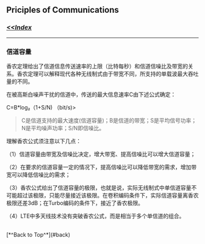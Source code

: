 ## <span id="back">Priciples of Communications</span> ##

### [*<<Index*](http://sheldonjie.github.io/)
----------

### 信道容量

香农定理给出了信道信息传送速率的上限（比特每秒）和信道信噪比及带宽的关系。香农定理可以解释现代各种无线制式由于带宽不同，所支持的单载波最大吞吐量的不同。

在被高斯白噪声干扰的信道中，传送的最大信息速率C由下述公式确定：

C=B*log₂（1+S/N) （bit/s)>

> C是信道支持的最大速度(信道容量)；B是信道的带宽；S是平均信号功率；N是平均噪声功率；S/N即信噪比。

理解香农公式须注意以下几点：

（1）信道容量由带宽及信噪比决定，增大带宽、提高信噪比可以增大信道容量；

（2）在要求的信道容量一定的情况下，提高信噪比可以降低带宽的需求，增加带宽可以降低信噪比的需求；

（3）香农公式给出了信道容量的极限，也就是说，实际无线制式中单信道容量不可能超过该极限，只能尽量接近该极限。在卷积编码条件下，实际信道容量离香农极限还差3dB；在Turbo编码的条件下，接近了香农极限。

（4）LTE中多天线技术没有突破香农公式，而是相当于多个单信道的组合。


<br>
[*^Back to Top^*](#back)
